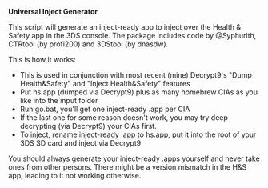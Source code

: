 **Universal Inject Generator**


This script will generate an inject-ready app to inject over the Health & Safety app in the 3DS console. The package includes code by @Syphurith, CTRtool (by profi200) and 3DStool (by dnasdw). 

This is how it works:
* This is used in conjunction with most recent (mine) Decrypt9's "Dump Health&Safety" and "Inject Health&Safety" features
* Put hs.app (dumped via Decrypt9) plus as many homebrew CIAs as you like into the input folder
* Run go.bat, you'll get one inject-ready .app per CIA
* If the last one for some reason doesn't work, you may try deep-decrypting (via Decrypt9) your CIAs first.
* To inject, rename inject-ready .app to hs.app, put it into the root of your 3DS SD card and inject via Decrypt9

You should always generate your inject-ready .apps yourself and never take ones from other persons. There might be a version mismatch in the H&S app, leading to it not working otherwise.
